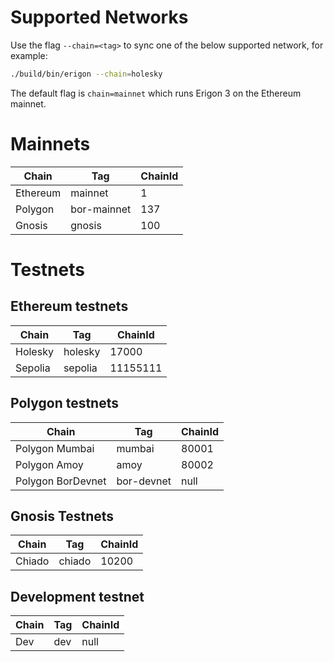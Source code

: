 # Supported Networks

Use the flag `--chain=<tag>` to sync one of the below supported network, for example:

```bash
./build/bin/erigon --chain=holesky
```

The default flag is `chain=mainnet` which runs Erigon 3 on the Ethereum mainnet.

# Mainnets

|Chain |	Tag|	ChainId|
|----|----|----|
|Ethereum|	mainnet|	1|
|Polygon|	bor-mainnet|	137|
|Gnosis|	gnosis|	100|


# Testnets

## Ethereum testnets

|Chain |	Tag|	ChainId|
|----------|-------|-----------|
|Holesky   |holesky|   	17000  |
|Sepolia |	sepolia|	11155111|

## Polygon testnets

|Chain |	Tag|	ChainId|
|----------|-------|-----------|
|Polygon Mumbai |	mumbai|	80001|
|Polygon Amoy |	amoy|	80002|
|Polygon BorDevnet|	bor-devnet|	null|


## Gnosis Testnets

|Chain |	Tag|	ChainId|
|----------|-------|-----------|
|Chiado |	chiado|	10200|

## Development testnet

|Chain |	Tag|	ChainId|
|----------|-------|-----------|
|Dev|	dev|	null|


